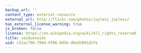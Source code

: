 ```yaml
---
backup_url: ''
content_type: external-resource
external_url: http://flickr.com/photos/joyless_joyless/
has_external_license_warning: true
is_broken: false
license: https://en.wikipedia.org/wiki/All_rights_reserved
title: saidunsaids
uid: c51ac798-7944-4f06-9d5b-d6ed3091d2fe
---
```

